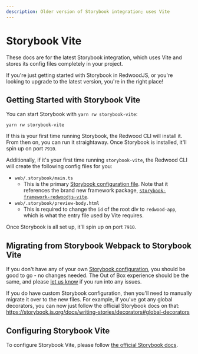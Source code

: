 ```yaml
---
description: Older version of Storybook integration; uses Vite
---
```


# Storybook Vite

These docs are for the latest Storybook integration, which uses Vite and stores its config files completely in your project.

If you're just getting started with Storybook in RedwoodJS, or you're looking to upgrade to the latest version, you're in the right place!

## Getting Started with Storybook Vite

You can start Storybook with `yarn rw storybook-vite`:

```
yarn rw storybook-vite
```

If this is your first time running Storybook, the Redwood CLI will install it.
From then on, you can run it straightaway.
Once Storybook is installed, it'll spin up on port `7910`.

Additionally, if it's your first time running `storybook-vite`, the Redwood CLI will create the following config files for you:
- `web/.storybook/main.ts`
  - This is the primary [Storybook configuration file](https://storybook.js.org/docs/configure). Note that it references the brand new framework package, [`storybook-framework-redwoodjs-vite`](https://www.npmjs.com/package/storybook-framework-redwoodjs-vite).
- `web/.storybook/preview-body.html`
  - This is required to change the `id` of the root div to `redwood-app`, which is what the entry file used by Vite requires.

Once Storybook is all set up, it'll spin up on port `7910`.

## Migrating from Storybook Webpack to Storybook Vite

If you don't have any of your own [Storybook configuration](https://redwoodjs.com/docs/storybook#configuring-storybook), you should be good to go - no changes needed. The Out of Box experience should be the same, and please [let us know](https://github.com/redwoodjs/redwood/issues/new?assignees=&labels=bug%2Fneeds-info&projects=&template=bug-report.yml&title=%5BBug%3F%5D%3A+) if you run into any issues.

If you do have custom Storybook configuration, then you'll need to manually migrate it over to the new files. For example, if you've got any global decorators, you can now just follow the official Storybook docs on that: https://storybook.js.org/docs/writing-stories/decorators#global-decorators

## Configuring Storybook Vite

To configure Storybook Vite, please follow [the official Storybook docs](https://storybook.js.org/docs/configure).
